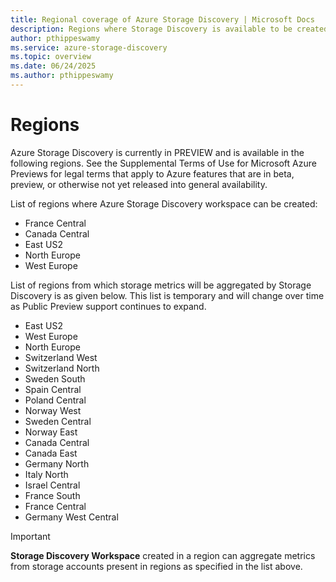 ```yaml
---
title: Regional coverage of Azure Storage Discovery | Microsoft Docs
description: Regions where Storage Discovery is available to be created and the regions from where storage account metrics will be aggregated.
author: pthippeswamy
ms.service: azure-storage-discovery
ms.topic: overview
ms.date: 06/24/2025
ms.author: pthippeswamy
---
```


<!-- 
!########################################################
STATUS: DRAFT

CONTENT: NOT STARTED

REVIEW Stephen/Fabian: NOT STARTED
EDIT PASS: NOT STARTED

Document score: not run

!########################################################
-->

# Regions

Azure Storage Discovery is currently in PREVIEW and is available in the following regions. See the Supplemental Terms of Use for Microsoft Azure Previews for legal terms that apply to Azure features that are in beta, preview, or otherwise not yet released into general availability.

List of regions where Azure Storage Discovery workspace can be created:
- France Central
- Canada Central
- East US2
- North Europe
- West Europe

List of regions from which storage metrics will be aggregated by Storage Discovery is as given below. This list is temporary and will change over time as Public Preview support continues to expand.
- East US2
- West Europe
- North Europe
- Switzerland West
- Switzerland North
- Sweden South
- Spain Central
- Poland Central
- Norway West
- Sweden Central
- Norway East
- Canada Central
- Canada East
- Germany North
- Italy North
- Israel Central
- France South
- France Central
- Germany West Central

> [!IMPORTANT]
> **Storage Discovery Workspace** created in a region can aggregate metrics from storage accounts present in regions as specified in the list above.